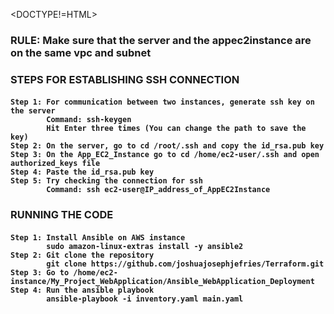 <DOCTYPE!=HTML>
<body>
  <h3> RULE: Make sure that the server and the appec2instance are on the same vpc and subnet </h3>
  <h3> STEPS FOR ESTABLISHING SSH CONNECTION </h3>
  <h4>

    Step 1: For communication between two instances, generate ssh key on the server
            Command: ssh-keygen
            Hit Enter three times (You can change the path to save the key)
    Step 2: On the server, go to cd /root/.ssh and copy the id_rsa.pub key
    Step 3: On the App_EC2_Instance go to cd /home/ec2-user/.ssh and open authorized_keys file
    Step 4: Paste the id_rsa.pub key 
    Step 5: Try checking the connection for ssh
            Command: ssh ec2-user@IP_address_of_AppEC2Instance
  </h4>
  <h3> RUNNING THE CODE </h3>
  <h4>

    Step 1: Install Ansible on AWS instance 
            sudo amazon-linux-extras install -y ansible2
    Step 2: Git clone the repository
            git clone https://github.com/joshuajosephjefries/Terraform.git
    Step 3: Go to /home/ec2-instance/My_Project_WebApplication/Ansible_WebApplication_Deployment
    Step 4: Run the ansible playbook 
            ansible-playbook -i inventory.yaml main.yaml
  </h4>
</body>
  
